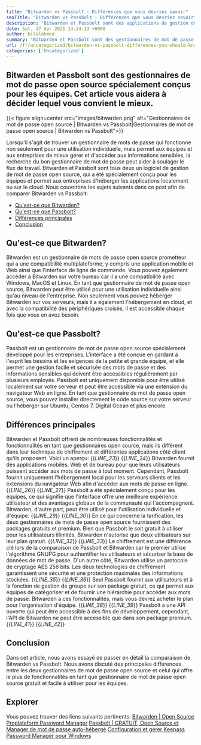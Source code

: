 ```yaml
---
title: "Bitwarden vs Passbolt - Différences que vous devriez savoir" 
seoTitle: "Bitwarden vs Passbolt - Différences que vous devriez savoir" 
description: "Bitwarden et Passbolt sont des applications de gestion de mot de passe open source conçues pour les équipes. Cet article vous aidera à décider lequel vous convient le mieux." 
date: Sat, 17 Apr 2021 14:24:13 +0000
author: bilalahmed
summary: "Bitwarden et Passbolt sont des gestionnaires de mot de passe open source spécialement conçus pour les équipes. Cet article vous aidera à décider lequel vous convient le mieux." 
url: /fr/uncategorized/bitwarden-vs-passbolt-differences-you-should-know/
categories: ['Uncategorized']
---
```


## Bitwarden et Passbolt sont des gestionnaires de mot de passe open source spécialement conçus pour les équipes. Cet article vous aidera à décider lequel vous convient le mieux.

{{< figure align=center src="images/bitwarden.png" alt="Gestionnaires de mot de passe open source | Bitwarden vs Passbolt|Gestionnaires de mot de passe open source | Bitwarden vs Passbolt">}}

Lorsqu'il s'agit de trouver un gestionnaire de mots de passe qui fonctionne non seulement pour une utilisation individuelle, mais permet aux équipes et aux entreprises de mieux gérer et d'accéder aux informations sensibles, la recherche du bon gestionnaire de mot de passe peut aider à soulager le flux de travail. Bitwarden et Passbolt sont tous deux un logiciel de gestion de mot de passe open source, qui a été spécialement conçu pour les équipes et permet aux entreprises d'héberger les applications localement ou sur le cloud. Nous couvrirons les sujets suivants dans ce post afin de comparer Bitwarden vs Passbolt:
  * [Qu'est-ce que Bitwarden?][1]
  * [Qu'est-ce que Passbolt?][2]
  * [Différences principales][3]
  * [Conclusion][4]

## **Qu'est-ce que Bitwarden?** 
Bitwarden est un gestionnaire de mots de passe open source prometteur qui a une compatibilité multiplateforme, y compris une application mobile et Web ainsi que l'interface de ligne de commande. Vous pouvez également accéder à Bitwarden sur votre bureau car il a une compatibilité avec Windows, MacOS et Linux. En tant que gestionnaire de mot de passe open source, Bitwarden peut être utilisé pour une utilisation individuelle ainsi qu'au niveau de l'entreprise. Non seulement vous pouvez héberger Bitwarden sur vos serveurs, mais il a également l'hébergement en cloud, et avec la compatibilité des périphériques croisés, il est accessible chaque fois que vous en avez besoin.

## **Qu'est-ce que Passbolt?** 
Passbolt est un gestionnaire de mot de passe open source spécialement développé pour les entreprises. L'interface a été conçue en gardant à l'esprit les besoins et les exigences de la petite et grande équipe, et elle permet une gestion facile et sécurisée des mots de passe et des informations sensibles qui doivent être accessibles régulièrement par plusieurs employés. Passbolt est uniquement disponible pour être utilisé localement sur votre serveur et peut être accessible via une extension du navigateur Web en ligne. En tant que gestionnaire de mot de passe open source, vous pouvez installer directement le code source sur votre serveur ou l'héberger sur Ubuntu, Centos 7, Digital Ocean et plus encore.

## **Différences principales** 
Bitwarden et Passbolt offrent de nombreuses fonctionnalités et fonctionnalités en tant que gestionnaires open source, mais ils diffèrent dans leur technique de chiffrement et différentes applications côté client qu'ils proposent. Voici un aperçu:
{{_LINE_23_}}
{{_LINE_24_}}
    Bitwarden fournit des applications mobiles, Web et de bureau pour que leurs utilisateurs puissent accéder aux mots de passe à tout moment. Cependant, Passbolt fournit uniquement l'hébergement local pour les serveurs clients et les extensions du navigateur Web afin d'accéder aux mots de passe en ligne.
{{_LINE_26_}}
{{_LINE_27_}}
    Passbolt a été spécialement conçu pour les équipes, ce qui signifie que l'interface offre une meilleure expérience utilisateur et des avantages globaux de la communauté qui l'accompagnent. Bitwarden, d'autre part, peut être utilisé pour l'utilisation individuelle et d'équipe.
{{_LINE_29_}}
{{_LINE_30_}}
    En ce qui concerne la tarification, les deux gestionnaires de mots de passe open source fournissent des packages gratuits et premium. Bien que Passbolt le soit gratuit à utiliser pour les utilisateurs illimités, Bitwarden n'autorise que deux utilisateurs sur leur plan gratuit.
{{_LINE_32_}}
{{_LINE_33_}}
    Le chiffrement est une différence clé lors de la comparaison de Passbolt et Bitwarden car le premier utilise l'algorithme GNUPG pour authentifier les utilisateurs et sécuriser la base de données de mot de passe. D'un autre côté, Bitwarden utilise un protocole de cryptage AES 256 bits. Les deux technologies de chiffrement garantissent une sécurité et une protection maximales des informations stockées.
{{_LINE_35_}}
{{_LINE_36_}}
    Seul Passbolt fournit aux utilisateurs et à la fonction de gestion de groupe sur son package gratuit, ce qui permet aux équipes de catégoriser et de fournir une hiérarchie pour accéder aux mots de passe. Bitwarden a ces fonctionnalités, mais vous devrez acheter le plan pour l'organisation d'équipe.
{{_LINE_38_}}
{{_LINE_39_}}
    Passbolt a une API ouverte qui peut être accessible à des fins de développement, cependant, l'API de Bitwarden ne peut être accessible que dans son package premium.
{{_LINE_41_}}
{{_LINE_42_}}

## **Conclusion**
Dans cet article, nous avons essayé de passer en détail la comparaison de Bitwarden vs Passbolt. Nous avons discuté des principales différences entre les deux gestionnaires de mot de passe open source et celui qui offre le plus de fonctionnalités en tant que gestionnaire de mot de passe open source gratuit et facile à utiliser pour les équipes.

## Explorer
Vous pouvez trouver des liens suivants pertinents:
[Bitwarden | Open Source Proplateform Password Manager][5]
[Passbolt | GRATUIT, Open Source et Manager de mot de passe auto-hébergé][6]
[Configuration et gérer Keepass Password Manager pour Windows][7]

  
[1]: #bitwarden
[2]: #passbolt
[3]: #differences
[4]: #conclusion
[5]: https://products.containerize.com/password-management/bitwarden
[6]: https://products.containerize.com/password-management/passbolt
[7]: https://blog.containerize.com/password-management/setup-manage-keepass-password-manager-for-windows/
